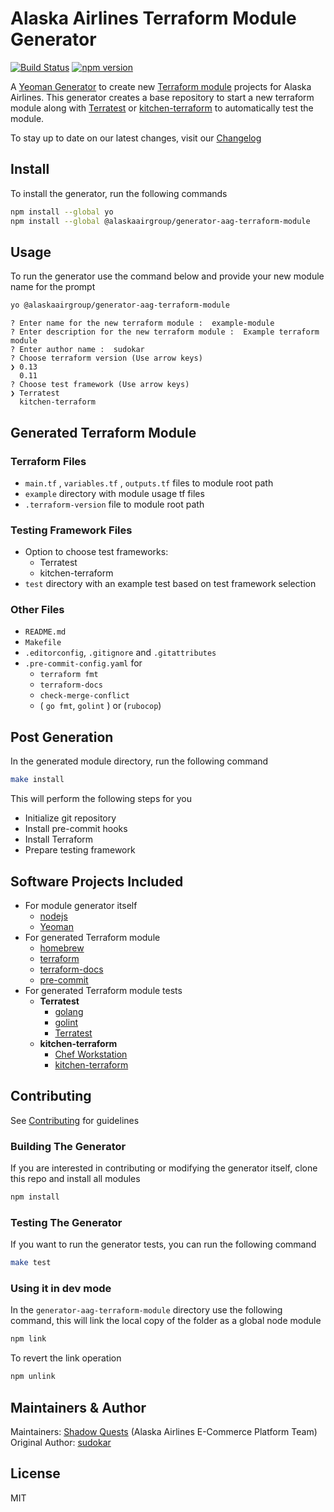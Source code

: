 # Alaska Airlines Terraform Module Generator

[![Build Status](https://dev.azure.com/itsals/AlaskaAirlines_GitHub/_apis/build/status/Merge%20to%20master%20generator-aag-terraform-module?branchName=master&stageName=Publish)](https://dev.azure.com/itsals/AlaskaAirlines_GitHub/_build/latest?definitionId=6070&branchName=master) [![npm version](https://badge.fury.io/js/%40alaskaairgroup%2Fgenerator-aag-terraform-module.svg)](https://badge.fury.io/js/%40alaskaairgroup%2Fgenerator-aag-terraform-module)

A [Yeoman Generator](http://yeoman.io/) to create new [Terraform module](https://www.terraform.io/docs/configuration/modules.html) projects for Alaska Airlines. This generator creates a base repository to start a new terraform module along with [Terratest](https://github.com/gruntwork-io/terratest) or [kitchen-terraform](https://rubygems.org/gems/kitchen-terraform) to automatically test the module.

To stay up to date on our latest changes, visit our [Changelog](./docs/CHANGELOG.md)

## Install

To install the generator, run the following commands

```sh
npm install --global yo
npm install --global @alaskaairgroup/generator-aag-terraform-module
```

## Usage

To run the generator use the command below and provide your new module name for the prompt

```sh
yo @alaskaairgroup/generator-aag-terraform-module
```

```text
? Enter name for the new terraform module :  example-module
? Enter description for the new terraform module :  Example terraform module
? Enter author name :  sudokar
? Choose terraform version (Use arrow keys)
❯ 0.13
  0.11
? Choose test framework (Use arrow keys)
❯ Terratest
  kitchen-terraform
```

## Generated Terraform Module

### Terraform Files

- `main.tf` , `variables.tf` , `outputs.tf` files to module root path
- `example` directory with module usage tf files
- `.terraform-version` file to module root path

### Testing Framework Files

- Option to choose test frameworks:
  - Terratest
  - kitchen-terraform
- `test` directory with an example test based on test framework selection

### Other Files

- `README.md`
- `Makefile`
- `.editorconfig`, `.gitignore` and `.gitattributes`
- `.pre-commit-config.yaml` for
  - `terraform fmt`
  - `terraform-docs`
  - `check-merge-conflict`
  - ( `go fmt`, `golint` ) or (`rubocop`)

## Post Generation

In the generated module directory, run the following command

```sh
make install
```

This will perform the following steps for you

- Initialize git repository
- Install pre-commit hooks
- Install Terraform
- Prepare testing framework

## Software Projects Included

- For module generator itself
  - [nodejs](https://nodejs.org/en/download/)
  - [Yeoman](https://yeoman.io/)
- For generated Terraform module
  - [homebrew](https://brew.sh/)
  - [terraform](https://learn.hashicorp.com/terraform/getting-started/install#installing-terraform)
  - [terraform-docs](https://github.com/segmentio/terraform-docs)
  - [pre-commit](https://pre-commit.com/#install)
- For generated Terraform module tests
  - **Terratest**
    - [golang](https://golang.org/doc/install#install)
    - [golint](https://github.com/golang/lint#installation)
    - [Terratest](https://github.com/gruntwork-io/terratest)
  - **kitchen-terraform**
    - [Chef Workstation](https://downloads.chef.io/chef-workstation/)
    - [kitchen-terraform](https://rubygems.org/gems/kitchen-terraform)

## Contributing

See [Contributing](./docs/CONTRIBUTING.md) for guidelines

### Building The Generator

If you are interested in contributing or modifying the generator itself, clone this repo and install all modules

```sh
npm install
```

### Testing The Generator

If you want to run the generator tests, you can run the following command

```sh
make test
```

### Using it in dev mode

In the `generator-aag-terraform-module` directory use the following command, this will link the local copy of the folder as a global node module

```sh
npm link
```

To revert the link operation

```sh
npm unlink
```

## Maintainers & Author

Maintainers: [Shadow Quests](shadowquests@alaskaair.com) (Alaska Airlines E-Commerce Platform Team)  
Original Author: [sudokar](https://github.com/sudokar)

## License

MIT
